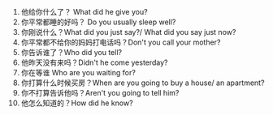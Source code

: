 1. 他给你什么了？ What did he give you?
2. 你平常都睡的好吗？ Do you usually sleep well?
3. 你刚说什么？What did you just say?/ What did you say just now? 
4. 你平常都不给你的妈妈打电话吗？Don't you call your mother?
5. 你告诉谁了？Who did you tell?
6. 他昨天没有来吗？Didn't he come yesterday?
7. 你在等谁 Who are you waiting for?
8. 你打算什么时候买房？When are you going to buy a house/ an apartment?
9. 你不打算告诉他吗？Aren't you going to tell him?
10. 他怎么知道的？How did he know?